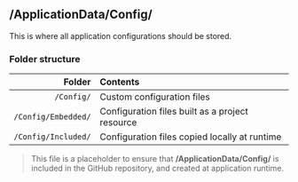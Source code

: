 ﻿## /ApplicationData/Config/

This is where all application configurations should be stored.

### Folder structure

| Folder              | Contents                                               |
|--------------------:|:-------------------------------------------------------|
| `/Config/`          | Custom configuration files                             |
| `/Config/Embedded/` | Configuration files built as a project resource        |
| `/Config/Included/` | Configuration files copied locally at runtime          |

> This file is a placeholder to ensure that **/ApplicationData/Config/** is included in the GitHub repository, and created at application runtime.